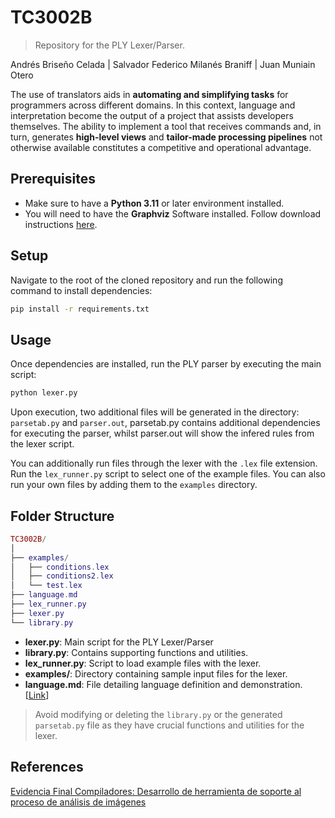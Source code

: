 # TC3002B
> Repository for the PLY Lexer/Parser.

Andrés Briseño Celada | Salvador Federico Milanés Braniff | Juan Muniain Otero

The use of translators aids in __automating and simplifying tasks__ for programmers across different domains. In this context, language and interpretation become the output of a project that assists developers themselves. The ability to implement a tool that receives commands and, in turn, generates __high-level views__ and __tailor-made processing pipelines__ not otherwise available constitutes a competitive and operational advantage.

## Prerequisites
- Make sure to have a __Python 3.11__ or later environment installed.
- You will need to have the __Graphviz__ Software installed. Follow download instructions [here](https://graphviz.org/).
  
## Setup
Navigate to the root of the cloned repository and run the following command to install dependencies:
```cmd
pip install -r requirements.txt
```

## Usage
Once dependencies are installed, run the PLY parser by executing the main script:
```cmd
python lexer.py
```
Upon execution, two additional files will be generated in the directory: `parsetab.py` and `parser.out`, parsetab.py contains additional dependencies for executing the parser, whilst parser.out will show the infered rules from the lexer script.

You can additionally run files through the lexer with the `.lex` file extension. Run the `lex_runner.py` script to select one of the example files. You can also run your own files by adding them to the `examples` directory.
## Folder Structure
```lua
TC3002B/
│
├── examples/
│   ├── conditions.lex
│   ├── conditions2.lex
│   └── test.lex
├── language.md
├── lex_runner.py
├── lexer.py
└── library.py
```
- __lexer.py__: Main script for the PLY Lexer/Parser
- __library.py__: Contains supporting functions and utilities.
- __lex_runner.py__: Script to load example files with the lexer.
- __examples/__: Directory containing sample input files for the lexer.
- __language.md__: File detailing language definition and demonstration. [[Link](language.md)]

> Avoid modifying or deleting the `library.py` or the generated `parsetab.py` file as they have crucial functions and utilities for the lexer.
## References
[Evidencia Final Compiladores: Desarrollo de herramienta de soporte al proceso de análisis de imágenes](https://experiencia21.tec.mx/courses/481674/assignments/15414235=)

